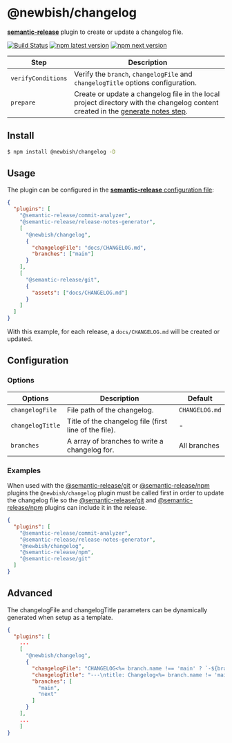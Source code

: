 # @newbish/changelog

[**semantic-release**](https://github.com/semantic-release/semantic-release) plugin to create or update a changelog file.

[![Build Status](https://github.com/newbish/changelog/workflows/Test/badge.svg)](https://github.com/newbish/changelog/actions?query=workflow%3ATest+branch%3Amain) [![npm latest version](https://img.shields.io/npm/v/@newbish/changelog/latest.svg)](https://www.npmjs.com/package/@newbish/changelog)
[![npm next version](https://img.shields.io/npm/v/@newbish/changelog/next.svg)](https://www.npmjs.com/package/@newbish/changelog)

| Step               | Description                                                                                                                                                                                           |
| ------------------ | ----------------------------------------------------------------------------------------------------------------------------------------------------------------------------------------------------- |
| `verifyConditions` | Verify the `branch`, `changelogFile` and `changelogTitle` options configuration.                                                                                                                      |
| `prepare`          | Create or update a changelog file in the local project directory with the changelog content created in the [generate notes step](https://github.com/semantic-release/semantic-release#release-steps). |

## Install

```bash
$ npm install @newbish/changelog -D
```

## Usage

The plugin can be configured in the [**semantic-release** configuration file](https://github.com/semantic-release/semantic-release/blob/master/docs/usage/configuration.md#configuration):

```json
{
  "plugins": [
    "@semantic-release/commit-analyzer",
    "@semantic-release/release-notes-generator",
    [
      "@newbish/changelog",
      {
        "changelogFile": "docs/CHANGELOG.md",
        "branches": ["main"]
      }
    ],
    [
      "@semantic-release/git",
      {
        "assets": ["docs/CHANGELOG.md"]
      }
    ]
  ]
}
```

With this example, for each release, a `docs/CHANGELOG.md` will be created or updated.

## Configuration

### Options

| Options          | Description                                           | Default        |
| ---------------- | ----------------------------------------------------- | -------------- |
| `changelogFile`  | File path of the changelog.                           | `CHANGELOG.md` |
| `changelogTitle` | Title of the changelog file (first line of the file). | -              |
| `branches`       | A array of branches to write a changelog for.         | All branches   |

### Examples

When used with the [@semantic-release/git](https://github.com/semantic-release/git) or [@semantic-release/npm](https://github.com/semantic-release/npm) plugins the `@newbish/changelog` plugin must be called first in order to update the changelog file so the [@semantic-release/git](https://github.com/semantic-release/git) and [@semantic-release/npm](https://github.com/semantic-release/npm) plugins can include it in the release.

```json
{
  "plugins": [
    "@semantic-release/commit-analyzer",
    "@semantic-release/release-notes-generator",
    "@newbish/changelog",
    "@semantic-release/npm",
    "@semantic-release/git"
  ]
}
```

## Advanced

The changelogFile and changelogTitle parameters can be dynamically generated when setup as a template.

```json
{
  "plugins": [
    ...
    [
      "@newbish/changelog",
      {
        "changelogFile": "CHANGELOG<%= branch.name !== 'main' ? `-${branch.name}` : '' %>.md",
        "changelogTitle": "---\ntitle: Changelog<%= branch.name != 'main' ? '- Next Branch' : '' %>\n---",
        "branches": [
          "main",
          "next"
        ]
      }
    ],
    ...
    ]
}
```
